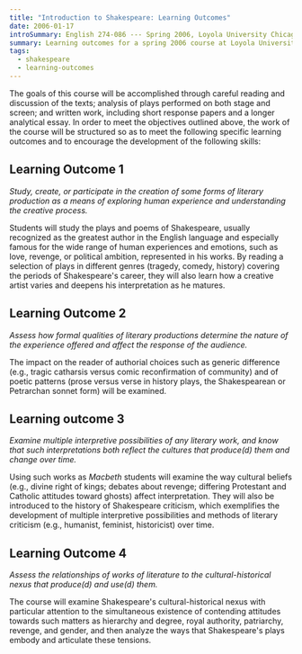 ```yaml
---
title: "Introduction to Shakespeare: Learning Outcomes"
date: 2006-01-17
introSummary: English 274-086 --- Spring 2006, Loyola University Chicago
summary: Learning outcomes for a spring 2006 course at Loyola University Chicago on the plays and poems of William Shakespeare
tags:
  - shakespeare
  - learning-outcomes
---
```


The goals of this course will be accomplished through careful reading and discussion of the texts; analysis of plays performed on both stage and screen; and written work, including short response papers and a longer analytical essay. In order to meet the objectives outlined above, the work of the course will be structured so as to meet the following specific learning outcomes and to encourage the development of the following skills:

## Learning Outcome 1

*Study, create, or participate in the creation of some forms of literary production as a means of exploring human experience and understanding the creative process.*

Students will study the plays and poems of Shakespeare, usually recognized as the greatest author in the English language and especially famous for the wide range of human experiences and emotions, such as love, revenge, or political ambition, represented in his works. By reading a selection of plays in different genres (tragedy, comedy, history) covering the periods of Shakespeare's career, they will also learn how a creative artist varies and deepens his interpretation as he matures.

## Learning Outcome 2

*Assess how formal qualities of literary productions determine the nature of the experience offered and affect the response of the audience.*

The impact on the reader of authorial choices such as generic difference (e.g., tragic catharsis versus comic reconfirmation of community) and of poetic patterns (prose versus verse in history plays, the Shakespearean or Petrarchan sonnet form) will be examined.

## Learning outcome 3

*Examine multiple interpretive possibilities of any literary work, and know that such interpretations both reflect the cultures that produce(d) them and change over time.*

Using such works as <cite>Macbeth</cite> students will examine the way cultural beliefs (e.g., divine right of kings; debates about revenge; differing Protestant and Catholic attitudes toward ghosts) affect interpretation. They will also be introduced to the history of Shakespeare criticism, which exemplifies the development of multiple interpretive possibilities and methods of literary criticism (e.g., humanist, feminist, historicist) over time.

## Learning Outcome 4

*Assess the relationships of works of literature to the cultural-historical nexus that produce(d) and use(d) them.*

The course will examine Shakespeare's cultural-historical nexus with particular attention to the simultaneous existence of contending attitudes towards such matters as hierarchy and degree, royal authority, patriarchy, revenge, and gender, and then analyze the ways that Shakespeare's plays embody and articulate these tensions.
